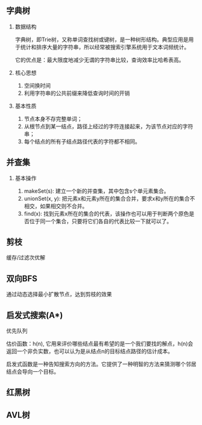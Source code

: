 ## 字典树

1. 数据结构
    
    字典树，即Trie树，又称单词查找树或键树，是一种树形结构。典型应用是用于统计和排序大量的字符串，所以经常被搜索引擎系统用于文本词频统计。

    它的优点是：最大限度地减少无谓的字符串比较，查询效率比哈希表高。

2. 核心思想

    1. 空间换时间
    2. 利用字符串的公共前缀来降低查询时间的开销

3. 基本性质

    1. 节点本身不存完整单词；
    2. 从根节点到某一结点，路径上经过的字符连接起来，为该节点对应的字符串；
    3. 每个结点的所有子结点路径代表的字符都不相同。

## 并查集

1. 基本操作

   1. makeSet(s): 建立一个新的并查集，其中包含s个单元素集合。
   2. unionSet(x, y): 把元素x和元素y所在的集合合并，要求x和y所在的集合不相交，如果相交则不合并。
   3. find(x): 找到元素x所在的集合的代表，该操作也可以用于判断两个原色是否位于同一个集合，只要将它们各自的代表比较一下就可以了。

## 剪枝

缓存/过滤次优解

## 双向BFS

通过动态选择最小扩散节点，达到剪枝的效果

## 启发式搜索(A*)

优先队列

估价函数：h(n), 它用来评价哪些结点最有希望的是一个我们要找的解点，h(n)会返回一个非负实数，也可以认为是从结点n的目标结点路径的估计成本。

启发式函数是一种告知搜索方向的方法。它提供了一种明智的方法来猜测哪个邻居结点会导向一个目标。

## 红黑树

## AVL树